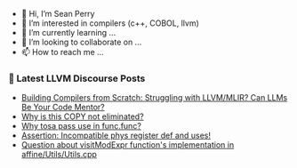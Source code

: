 - 👋 Hi, I’m Sean Perry
- 👀 I’m interested in compilers (c++, COBOL, llvm)
- 🌱 I’m currently learning ...
- 💞️ I’m looking to collaborate on ...
- 📫 How to reach me ...

<!---
s66perry/s66perry is a ✨ special ✨ repository because its `README.md` (this file) appears on your GitHub profile.
You can click the Preview link to take a look at your changes.
--->
### 📕 Latest LLVM Discourse Posts

<!-- DISCOURSE-LLVM:START -->
- [Building Compilers from Scratch: Struggling with LLVM/MLIR? Can LLMs Be Your Code Mentor?](https://discourse.llvm.org/t/building-compilers-from-scratch-struggling-with-llvm-mlir-can-llms-be-your-code-mentor/84869#post_1)
- [Why is this COPY not eliminated?](https://discourse.llvm.org/t/why-is-this-copy-not-eliminated/84821#post_4)
- [Why tosa pass use in func.func?](https://discourse.llvm.org/t/why-tosa-pass-use-in-func-func/80921#post_5)
- [Assertion: Incompatible phys register def and uses!](https://discourse.llvm.org/t/assertion-incompatible-phys-register-def-and-uses/84860#post_2)
- [Question about visitModExpr function&#39;s implementation in affine/Utils/Utils.cpp](https://discourse.llvm.org/t/question-about-visitmodexpr-functions-implementation-in-affine-utils-utils-cpp/84826#post_5)
<!-- DISCOURSE-LLVM:END -->
